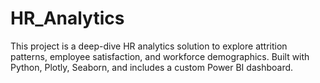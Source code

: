 # HR_Analytics
This project is a deep-dive HR analytics solution to explore attrition patterns, employee satisfaction, and workforce demographics. Built with Python, Plotly, Seaborn, and includes a custom Power BI dashboard.
